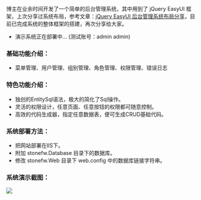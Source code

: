 
博主在业余时间开发了一个简单的后台管理系统，其中用到了 jQuery EasyUI 框架，上次分享过系统布局，参考文章：[jQuery EasyUI 后台管理系统布局分享](http://shijiajie.com/2014/10/27/frontend-jquery-easyui-layout-demo/)，目前已完成系统的整体框架的搭建，再次分享给大家。

- 演示系统正在部署中... (测试账号：admin admin)

### 基础功能介绍：
- 菜单管理、用户管理、组别管理、角色管理、权限管理、错误日志

### 特色功能介绍：
- 独创的EntitySql语法，极大的简化了Sql操作。
- 灵活的权限设计，任意页面、任意按钮的权限都可随意控制。
- 高效的代码生成器，指定任意数据表，便可生成CRUD基础代码。

### 系统部署方法：
- 把网站部署在IIS下。
- 附加 stonefw.Database 目录下的数据库。
- 修改 stonefw.Web 目录下 web.config 中的数据库链接字符串。

### 系统演示截图：
<!-- more --> 
![](http://7xkhp9.com1.z0.glb.clouddn.com/blog/donet-opensource-stonefw-introduction/1.png)
